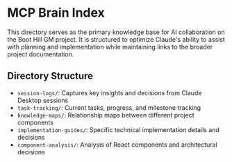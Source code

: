 # MCP Brain Index

This directory serves as the primary knowledge base for AI collaboration on the Boot Hill GM project. It is structured to optimize Claude's ability to assist with planning and implementation while maintaining links to the broader project documentation.

## Directory Structure

- `session-logs/`: Captures key insights and decisions from Claude Desktop sessions
- `task-tracking/`: Current tasks, progress, and milestone tracking
- `knowledge-maps/`: Relationship maps between different project components
- `implementation-guides/`: Specific technical implementation details and decisions
- `component-analysis/`: Analysis of React components and architectural decisions
